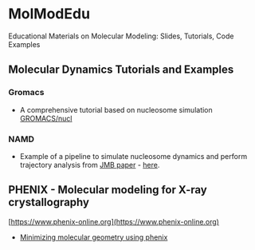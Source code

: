 # MolModEdu
Educational Materials on Molecular Modeling: Slides, Tutorials, Code Examples

## Molecular Dynamics Tutorials and Examples

### Gromacs
- A comprehensive tutorial based on nucleosome simulation [GROMACS/nucl](GROMACS/nucl)

### NAMD
- Example of a pipeline to simulate nucleosome dynamics and perform trajectory analysis from [JMB paper](https://www.ncbi.nlm.nih.gov/pubmed/26699921) - [here](MD/NAMD/nucl). 

## PHENIX - Molecular modeling for X-ray crystallography
[https://www.phenix-online.org](https://www.phenix-online.org)
- [Minimizing molecular geometry using phenix](phenix/geo_minim.md)
